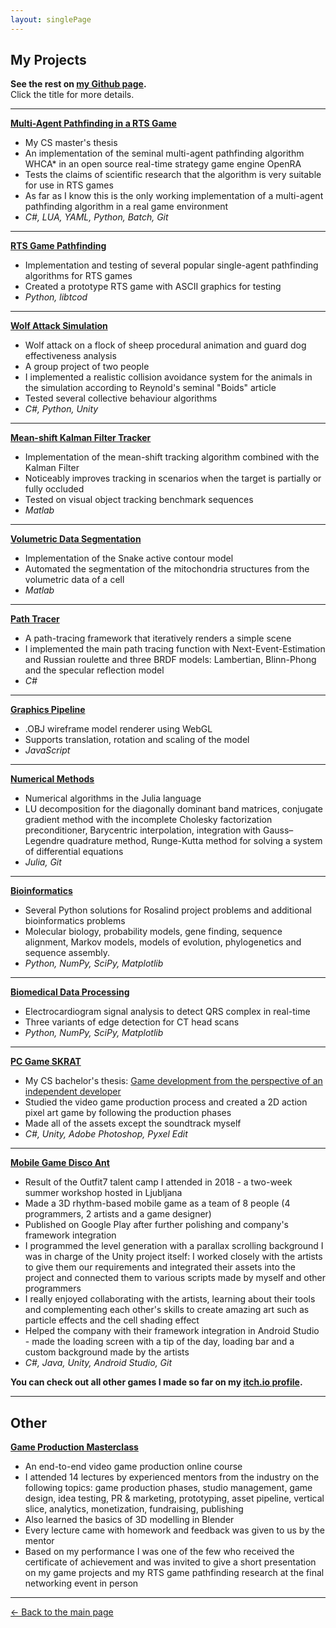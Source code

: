 ```yaml
---
layout: singlePage
---
```


## My Projects

**See the rest on [my Github page](https://github.com/ia6382?tab=repositories).**\
Click the title for more details.

___

**[Multi-Agent Pathfinding in a RTS Game](https://github.com/ia6382/OpenRA)**
* My CS master's thesis
* An implementation of the seminal multi-agent pathfinding algorithm WHCA* in an open source real-time strategy game engine OpenRA
* Tests the claims of scientific research that the algorithm is very suitable for use in RTS games
* As far as I know this is the only working implementation of a multi-agent pathfinding algorithm in a real game environment
* *C#, LUA, YAML, Python, Batch, Git*

___

**[RTS Game Pathfinding](https://github.com/ia6382/rts-pathfinding)**
* Implementation and testing of several popular single-agent pathfinding algorithms for RTS games
* Created a prototype RTS game with ASCII graphics for testing
* *Python, libtcod*

___

**[Wolf Attack Simulation](https://github.com/ia6382/wolf-attack-simulation)**
* Wolf attack on a flock of sheep procedural animation and guard dog effectiveness analysis 
* A group project of two people
* I implemented a realistic collision avoidance system for the animals in the simulation according to Reynold's seminal "Boids" article
* Tested several collective behaviour algorithms
* *C#, Python, Unity*

___

**[Mean-shift Kalman Filter Tracker](https://github.com/ia6382/mean-shift-Kalman-filter-tracker)**
* Implementation of the mean-shift tracking algorithm combined with the Kalman Filter
* Noticeably improves tracking in scenarios when the target is partially or fully occluded
* Tested on visual object tracking benchmark sequences
* *Matlab*

___

<!-- ___

**[People Counter](https://github.com/ia6382/people-counter)**
* An app that counts how many people are currently in the room by detecting humans and tracking their movement
* Uses OpenCV tracking API from the additional Contrib module
* *C++, CMake, OpenCV*

___ -->

**[Volumetric Data Segmentation](https://github.com/ia6382/volumetric-data-segmentation)**
* Implementation of the Snake active contour model
* Automated the segmentation of the mitochondria structures from the volumetric data of a cell
* *Matlab*

___

**[Path Tracer](https://github.com/ia6382/path-tracer)**
* A path-tracing framework that iteratively renders a simple scene
* I implemented the main path tracing function with Next-Event-Estimation and Russian roulette and
three BRDF models: Lambertian, Blinn-Phong and the specular reflection model
* *C#*

___

**[Graphics Pipeline](https://github.com/ia6382/graphics-pipeline)**
* .OBJ wireframe model renderer using WebGL
* Supports translation, rotation and scaling of the model
* *JavaScript*

___

**[Numerical Methods](https://github.com/ia6382/numerical-methods-examples)**
* Numerical algorithms in the Julia language
* LU decomposition for the diagonally dominant band matrices, conjugate gradient method with the incomplete Cholesky factorization preconditioner,
Barycentric interpolation, integration with Gauss–Legendre quadrature method, Runge-Kutta method for solving a system of differential equations
* *Julia, Git*

___

<!-- ___
**[Data Mining examples](https://github.com/ia6382/data-mining-examples)**
* Programs developed for particular scenarios using various data mining and machine learning approaches
* Dendrogram construction using hierarchical clustering, clustering languages with k-medoids, 
dimension reduction of a dataset using principal component analysis, predicting the buses' arrival time with linear regression, 
effect of regularisation on logistic regression classifier
* *Pyhton, NumPy, SciPy, Matplotlib*
___ -->

**[Bioinformatics](https://github.com/ia6382/bioinformatics-examples)**
* Several Python solutions for Rosalind project problems and additional bioinformatics problems
* Molecular biology, probability models, gene finding, sequence alignment, Markov models, models of evolution, phylogenetics and sequence assembly.
* *Python, NumPy, SciPy, Matplotlib*

___

**[Biomedical Data Processing](https://github.com/ia6382/biomedical-data-processing)**
* Electrocardiogram signal analysis to detect QRS complex in real-time
* Three variants of edge detection for CT head scans
* *Python, NumPy, SciPy, Matplotlib*

___

<!-- ___
**[War Casualties Visualization](https://github.com/ia6382/war-casualties-visualization)**
* An interactive data visualization of conflicts from the 14th to 20th century 
* *Java/Processing*

___

**[Music Composer](https://github.com/ia6382/music-composer)**
* Algorithmic composition of music using the Markov chain model 
* Able to generate simple homophonic music based on the sample input composition
* *Java, Java Sound API*

___ 

**[VHDL Space Invaders](https://github.com/ia6382/VHDL-Space-Invaders)**
* A Space Invaders game clone for FPGA
* *VHDL, Xilinx ISE WebPACK Design Suite*

___ -->

**[PC Game SKRAT](https://ivan-antesic.itch.io/skrat)**
* My CS bachelor's thesis: [Game development from the perspective of an independent developer](http://eprints.fri.uni-lj.si/4151/)
* Studied the video game production process and created a 2D action pixel art game by following the production phases
* Made all of the assets except the soundtrack myself
* *C#, Unity, Adobe Photoshop, Pyxel Edit*

___

<!-- ___
**[Mobile Game SpikeRust](https://ivan-antesic.itch.io/spikerust)**
* A simple 2D pixel art endless climber game for Android and PC
* *C#, Unity, Adobe Photoshop, Pyxel Edit*

___

**[PC Game Skye](https://github.com/ia6382/SKYE-game)**
* 3D first-person parkour game
* Made in a group of four programmers 
* I made the textures, and the level design and helped with the bugs 
* *C#, Unity, Adobe Photoshop, Git*

___ -->

**[Mobile Game Disco Ant](https://play.google.com/store/apps/details?id=com.outfit7.discoant&hl=en)**
* Result of the Outfit7 talent camp I attended in 2018 - a two-week summer workshop hosted in Ljubljana 
* Made a 3D rhythm-based mobile game as a team of 8 people (4 programmers, 2 artists and a game designer)
* Published on Google Play after further polishing and company's framework integration
* I programmed the level generation with a parallax scrolling background I was in charge of the Unity project itself: 
I worked closely with the artists to give them our requirements and integrated their assets into the project and connected them to various scripts made by myself and other programmers
* I really enjoyed collaborating with the artists, learning about their tools and complementing each other's skills to create amazing art such as particle effects and the cell shading effect
* Helped the company with their framework integration in Android Studio - made the loading screen with a tip of the day, loading bar and a custom background made by the artists
* *C#, Java, Unity, Android Studio, Git*

**You can check out all other games I made so far on my [itch.io profile](https://ivan-antesic.itch.io/).**

___

## Other

**[Game Production Masterclass](https://sloveniagames.com/game-production-masterclass/)**
* An end-to-end video game production online course
* I attended 14 lectures by experienced mentors from the industry on the following topics: game production phases, studio management,
game design, idea testing, PR & marketing, prototyping, asset pipeline, vertical slice, analytics, monetization, fundraising, publishing
* Also learned the basics of 3D modelling in Blender
* Every lecture came with homework and feedback was given to us by the mentor 
* Based on my performance I was one of the few who received the certificate of achievement and was invited to 
give a short presentation on my game projects and my RTS game pathfinding research at the final networking event in person

___

[<- Back to the main page](./index.html)
